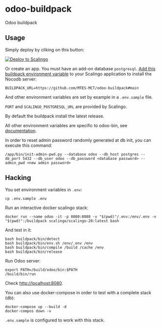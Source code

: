 # odoo-buildpack

Odoo buildpack

## Usage

Simply deploy by cliking on this button:

[![Deploy to Scalingo](https://cdn.scalingo.com/deploy/button.svg)](https://my.scalingo.com/deploy?source=https://github.com/MTES-MCT/odoo-buildpack#main)

Or create an app. You must have an add-on database `postgresql`.
[Add this buildpack environment variable][1] to your Scalingo application to install the Nocodb server:

```shell
BUILDPACK_URL=https://github.com/MTES-MCT/odoo-buildpack#main
```

And other environment variables are set by example in a `.env.sample` file.

`PORT` and `SCALINGO_POSTGRESQL_URL` are provided by Scalingo.

By default the buildpack install the latest release.

All other environment variables are specific to odoo-bin, see [documentation](https://www.odoo.com/documentation/15.0/developer/misc/other/cmdline.html).

In order to reset admin password randomly generated at db init, you can execute this command:

```shell
/app/bin/init-admin-pwd.py --database odoo --db_host postgres --db_port 5432 --db_user odoo --db_password <database password> --admin_pwd <new admin password>
```

## Hacking

You set environment variables in `.env`:

```shell
cp .env.sample .env
```

Run an interactive docker scalingo stack:

```shell
docker run --name odoo -it -p 8080:8080 -v "$(pwd)"/.env:/env/.env -v "$(pwd)":/buildpack scalingo/scalingo-20:latest bash
```

And test in it:

```shell
bash buildpack/bin/detect
bash buildpack/bin/env.sh /env/.env /env
bash buildpack/bin/compile /build /cache /env
bash buildpack/bin/release
```

Run Odoo server:

```shell
export PATH=/build/odoo/bin:$PATH
/build/bin/run
```

Check [http://localhost:8080](http://localhost:8080).

You can also use docker-compose in order to test with a complete stack (db):

```shell
docker-compose up --build -d
docker-compos down -v
```

`.env.sample` is configured to work with this stack.

[1]: https://doc.scalingo.com/platform/deployment/buildpacks/custom

